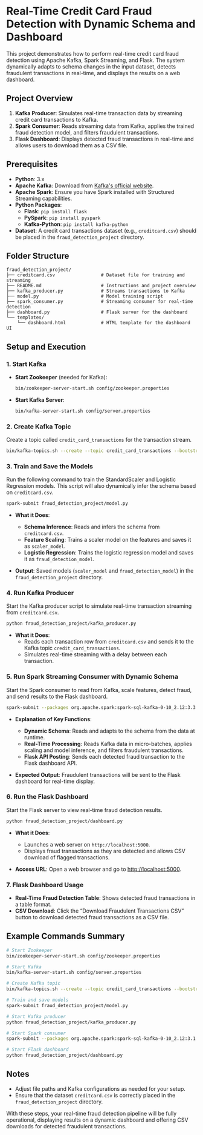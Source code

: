 # Real-Time Credit Card Fraud Detection with Dynamic Schema and Dashboard

This project demonstrates how to perform real-time credit card fraud detection using Apache Kafka, Spark Streaming, and Flask. The system dynamically adapts to schema changes in the input dataset, detects fraudulent transactions in real-time, and displays the results on a web dashboard.

## Project Overview
1. **Kafka Producer**: Simulates real-time transaction data by streaming credit card transactions to Kafka.
2. **Spark Consumer**: Reads streaming data from Kafka, applies the trained fraud detection model, and filters fraudulent transactions.
3. **Flask Dashboard**: Displays detected fraud transactions in real-time and allows users to download them as a CSV file.

## Prerequisites
- **Python**: 3.x
- **Apache Kafka**: Download from [Kafka's official website](https://kafka.apache.org/downloads).
- **Apache Spark**: Ensure you have Spark installed with Structured Streaming capabilities.
- **Python Packages**:
  - **Flask**: `pip install flask`
  - **PySpark**: `pip install pyspark`
  - **Kafka-Python**: `pip install kafka-python`
- **Dataset**: A credit card transactions dataset (e.g., `creditcard.csv`) should be placed in the `fraud_detection_project` directory.

## Folder Structure

```
fraud_detection_project/
├── creditcard.csv                 # Dataset file for training and streaming
├── README.md                      # Instructions and project overview
├── kafka_producer.py              # Streams transactions to Kafka
├── model.py                       # Model training script
├── spark_consumer.py              # Streaming consumer for real-time detection
├── dashboard.py                   # Flask server for the dashboard
└── templates/
    └── dashboard.html             # HTML template for the dashboard UI
```

## Setup and Execution

### 1. Start Kafka
   - **Start Zookeeper** (needed for Kafka):
     ```bash
     bin/zookeeper-server-start.sh config/zookeeper.properties
     ```
   - **Start Kafka Server**:
     ```bash
     bin/kafka-server-start.sh config/server.properties
     ```

### 2. Create Kafka Topic
Create a topic called `credit_card_transactions` for the transaction stream.
   ```bash
   bin/kafka-topics.sh --create --topic credit_card_transactions --bootstrap-server localhost:9092 --partitions 1 --replication-factor 1
   ```

### 3. Train and Save the Models
Run the following command to train the StandardScaler and Logistic Regression models. This script will also dynamically infer the schema based on `creditcard.csv`.

   ```bash
   spark-submit fraud_detection_project/model.py
   ```

   - **What it Does**:
     - **Schema Inference**: Reads and infers the schema from `creditcard.csv`.
     - **Feature Scaling**: Trains a scaler model on the features and saves it as `scaler_model`.
     - **Logistic Regression**: Trains the logistic regression model and saves it as `fraud_detection_model`.

   - **Output**: Saved models (`scaler_model` and `fraud_detection_model`) in the `fraud_detection_project` directory.

### 4. Run Kafka Producer
Start the Kafka producer script to simulate real-time transaction streaming from `creditcard.csv`.

   ```bash
   python fraud_detection_project/kafka_producer.py
   ```

   - **What it Does**:
     - Reads each transaction row from `creditcard.csv` and sends it to the Kafka topic `credit_card_transactions`.
     - Simulates real-time streaming with a delay between each transaction.

### 5. Run Spark Streaming Consumer with Dynamic Schema
Start the Spark consumer to read from Kafka, scale features, detect fraud, and send results to the Flask dashboard.

   ```bash
   spark-submit --packages org.apache.spark:spark-sql-kafka-0-10_2.12:3.3.0 fraud_detection_project/spark_consumer.py
   ```

   - **Explanation of Key Functions**:
     - **Dynamic Schema**: Reads and adapts to the schema from the data at runtime.
     - **Real-Time Processing**: Reads Kafka data in micro-batches, applies scaling and model inference, and filters fraudulent transactions.
     - **Flask API Posting**: Sends each detected fraud transaction to the Flask dashboard API.

   - **Expected Output**: Fraudulent transactions will be sent to the Flask dashboard for real-time display.

### 6. Run the Flask Dashboard
Start the Flask server to view real-time fraud detection results.

   ```bash
   python fraud_detection_project/dashboard.py
   ```

   - **What it Does**:
     - Launches a web server on `http://localhost:5000`.
     - Displays fraud transactions as they are detected and allows CSV download of flagged transactions.

   - **Access URL**: Open a web browser and go to [http://localhost:5000](http://localhost:5000).

### 7. Flask Dashboard Usage
   - **Real-Time Fraud Detection Table**: Shows detected fraud transactions in a table format.
   - **CSV Download**: Click the “Download Fraudulent Transactions CSV” button to download detected fraud transactions as a CSV file.

## Example Commands Summary
```bash
# Start Zookeeper
bin/zookeeper-server-start.sh config/zookeeper.properties

# Start Kafka
bin/kafka-server-start.sh config/server.properties

# Create Kafka topic
bin/kafka-topics.sh --create --topic credit_card_transactions --bootstrap-server localhost:9092 --partitions 1 --replication-factor 1

# Train and save models
spark-submit fraud_detection_project/model.py

# Start Kafka producer
python fraud_detection_project/kafka_producer.py

# Start Spark consumer
spark-submit --packages org.apache.spark:spark-sql-kafka-0-10_2.12:3.1.2 fraud_detection_project/spark_consumer.py

# Start Flask dashboard
python fraud_detection_project/dashboard.py
```

## Notes
- Adjust file paths and Kafka configurations as needed for your setup.
- Ensure that the dataset `creditcard.csv` is correctly placed in the `fraud_detection_project` directory.

With these steps, your real-time fraud detection pipeline will be fully operational, displaying results on a dynamic dashboard and offering CSV downloads for detected fraudulent transactions.
